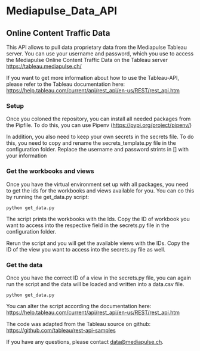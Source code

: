 # Mediapulse_Data_API
## Online Content Traffic Data

This API allows to pull data proprietary data from the Mediapulse Tableau server. You can use your username and password, which you use to access the Mediapulse Online Content Traffic Data on the Tableau server https://tableau.mediapulse.ch/

If you want to get more information about how to use the Tableau-API, please refer to the Tableau documentation here:
https://help.tableau.com/current/api/rest_api/en-us/REST/rest_api.htm

### Setup
Once you coloned the repository, you can install all needed packages from the Pipfile.
To do this, you can use Pipenv (https://pypi.org/project/pipenv/)

In addition, you also need to keep your own secrets in the secrets file.
To do this, you need to copy and rename the secrets_template.py file in the configuration folder.
Replace the username and password strints in [] with your information 

### Get the workbooks and views
Once you have the virtual environment set up with all packages, you need to get the ids for the workbooks and views available for you.
You can co this by running the get_data.py script:

```
python get_data.py
```
The script prints the workbooks with the Ids. Copy the ID of workbook you want to access into the respective field in the secrets.py file in the configuration folder.

Rerun the script and you will get the available views with the IDs. Copy the ID of the view you want to access into the secrets.py file as well.

### Get the data
Once you have the correct ID of a view in the secrets.py file, you can again run the script and the data will be loaded and written into a data.csv file.

```
python get_data.py
```

You can alter the script according the documentation here: https://help.tableau.com/current/api/rest_api/en-us/REST/rest_api.htm

The code was adapted from the Tableau source on github: https://github.com/tableau/rest-api-samples

If you have any questions, please contact data@mediapulse.ch.
